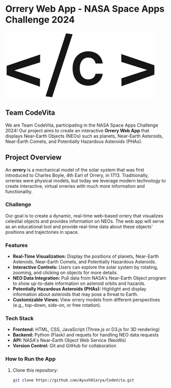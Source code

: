 # Orrery Web App - NASA Space Apps Challenge 2024

![CodeVita Logo](CodeVitalogo.png) <!-- Add your team logo if applicable -->

## Team CodeVita

We are Team CodeVita, participating in the NASA Space Apps Challenge 2024! Our project aims to create an interactive **Orrery Web App** that displays Near-Earth Objects (NEOs) such as planets, Near-Earth Asteroids, Near-Earth Comets, and Potentially Hazardous Asteroids (PHAs).

## Project Overview

An **orrery** is a mechanical model of the solar system that was first introduced to Charles Boyle, 4th Earl of Orrery, in 1713. Traditionally, orreries were physical models, but today we leverage modern technology to create interactive, virtual orreries with much more information and functionality.

### Challenge

Our goal is to create a dynamic, real-time web-based orrery that visualizes celestial objects and provides information on NEOs. The web app will serve as an educational tool and provide real-time data about these objects' positions and trajectories in space.

### Features

- **Real-Time Visualization:** Display the positions of planets, Near-Earth Asteroids, Near-Earth Comets, and Potentially Hazardous Asteroids.
- **Interactive Controls:** Users can explore the solar system by rotating, zooming, and clicking on objects for more details.
- **NEO Data Integration:** Pull data from NASA's Near-Earth Object program to show up-to-date information on asteroid orbits and hazards.
- **Potentially Hazardous Asteroids (PHAs):** Highlight and display information about asteroids that may pose a threat to Earth.
- **Customizable Views:** View orrery models from different perspectives (e.g., top-down, side-on, or free rotation).

### Tech Stack

- **Frontend:** HTML, CSS, JavaScript (Three.js or D3.js for 3D rendering)
- **Backend:** Python (Flask) and requets for handling NEO data requests
- **API:** NASA's Near-Earth Object Web Service (NeoWs)
- **Version Control:** Git and GitHub for collaboration

### How to Run the App

1. Clone this repository:  
   ```bash
   git clone https://github.com/Ayush01arya/CodeVita.git
